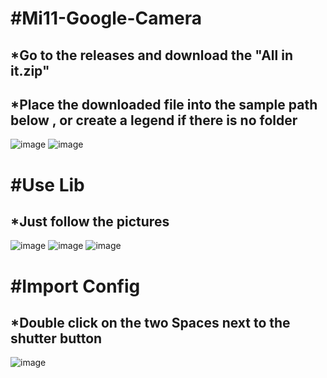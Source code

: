 # #Mi11-Google-Camera
*Go to the releases and download the "All in it.zip"
---
*Place the downloaded file into the sample path below , or create a legend if there is no folder
---
![image](https://github.com/a-super-carrot/Mi11-Google-Camera/blob/main/Example%20picture/config%20path.png)
![image](https://github.com/a-super-carrot/Mi11-Google-Camera/blob/main/Example%20picture/lib%20path.png)
# #Use Lib
*Just follow the pictures
---
![image](https://github.com/a-super-carrot/Mi11-Google-Camera/blob/main/Example%20picture/lib1.png)
![image](https://github.com/a-super-carrot/Mi11-Google-Camera/blob/main/Example%20picture/lib2.png)
![image](https://github.com/a-super-carrot/Mi11-Google-Camera/blob/main/Example%20picture/lib3.png)
# #Import Config
*Double click on the two Spaces next to the shutter button
---
![image](https://github.com/a-super-carrot/Mi11-Google-Camera/blob/main/Example%20picture/config.png)


